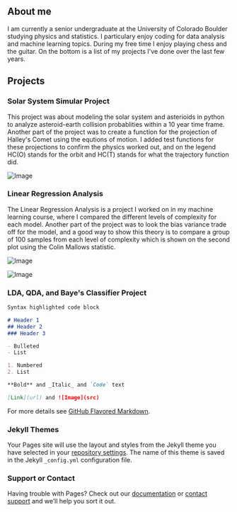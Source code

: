 ## About me 

I am currently a senior undergraduate at the University of Colorado Boulder studying physics and statistics. I particulary enjoy coding for data analysis and machine learning topics. During my free time I enjoy playing chess and the guitar. On the bottom is a list of my projects I've done over the last few years.  

## Projects 

### Solar System Simular Project 

This project was about modeling the solar system and asterioids in python to analyze asteroid-earth collision probablities within a 10 year time frame. Another part of the project was to create a function for the projection of Halley's Comet using the equtions of motion. I added test functions for these projections to confirm the physics worked out, and on the legend HC(O) stands for the orbit and HC(T) stands for what the trajectory function did. 

![Image](https://user-images.githubusercontent.com/61669317/75948053-9e5cb000-5e5f-11ea-8938-21b44590ffb3.png)

### Linear Regression Analysis 

The Linear Regression Analysis is a project I worked on in my machine learning course, where I compared the different levels of complexity for each model. Another part of the project was to look the bias variance trade off for the model, and a good way to show this theory is to compare a group of 100 samples from each level of complexity which is shown on the second plot using the Colin Mallows statistic. 

![Image](https://user-images.githubusercontent.com/61669317/75993164-4f8e3500-5eb6-11ea-9110-0d0b873d4c2a.png)

![Image](https://user-images.githubusercontent.com/61669317/75993181-53ba5280-5eb6-11ea-8de0-98f6ee922e19.png)

### LDA, QDA, and Baye's Classifier Project 








```markdown
Syntax highlighted code block

# Header 1
## Header 2
### Header 3

- Bulleted
- List

1. Numbered
2. List

**Bold** and _Italic_ and `Code` text

[Link](url) and ![Image](src)
```

For more details see [GitHub Flavored Markdown](https://guides.github.com/features/mastering-markdown/).

### Jekyll Themes

Your Pages site will use the layout and styles from the Jekyll theme you have selected in your [repository settings](https://github.com/VincentPeng-Web/VincentPeng-Web.github.io/settings). The name of this theme is saved in the Jekyll `_config.yml` configuration file.

### Support or Contact

Having trouble with Pages? Check out our [documentation](https://help.github.com/categories/github-pages-basics/) or [contact support](https://github.com/contact) and we’ll help you sort it out.
